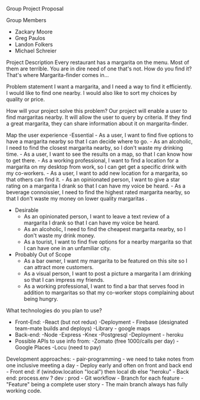 Group Project Proposal

Group Members
- Zackary Moore
- Greg Paulos
- Landon Folkers
- Michael Schreier

Project Description
Every restaurant has a margarita on the menu. Most of them are terrible. You are in dire need of one that's not. How do you find it? That's where Margarita-finder comes in... 

Problem statement
I want a margarita, and I need a way to find it efficiently. I would like to find one 
nearby. I would also like to sort my choices by quality or price.

How will your project solve this problem?
Our project will enable a user to find margaritas nearby. It will allow the user to query by criteria. If they find a great margarita, they can share information about it on margarita-finder. 

Map the user experience
-Essential
    - As a user, I want to find five options to have a margarita nearby so that I can decide where to go.
    - As an alcoholic, I need to find the closest margarita nearby, so I don't waste my drinking time.
    - As a user, I want to see the results on a map, so that I can know how to get there.
    - As a working professional, I want to find a location for a margarita on my desktop from work, so I can get get a specific drink with my co-workers.
    - As a user, I want to add new location for a margarita, so that others can find it.
    - As an opinionated person, I want to give a star rating on a margarita I drank so that I can have my voice be heard.
    - As a beverage connoissier, I need to find the highest rated margarita nearby, so that I don't waste my money on lower quality margaritas .
- Desirable
    - As an opinionated person, I want to leave a text review of a margarita I drank  so that I can have my voice be heard.
    - As an alcoholic, I need to find the cheapest margarita nearby, so I don't waste my drink money.
    - As a tourist, I want to find five options for a nearby margarita so that I can have one in an unfamiliar city.
- Probably Out of Scope
    - As a bar owner, I want my margarita to be featured on this site so I can attract more customers.
    - As a visual person, I want to post a picture a margarita I am drinking so that I can impress my friends.
    - As a working professional, I want to find a bar that serves food in addition to margaritas so that my co-worker stops complaining about being hungry.


What technologies do you plan to use?
- Front-End:
    -React (but not redux)
    -Deployment - Firebase (designated team-mate builds and deploys)
    -Library - google maps
- Back-end:
    -Node
    -Express
    -Knex
    -Postgresql
    -Deployment - heroku
- Possible APIs to use info from:
    -Zomato (free 1000/calls per day)
    -Google Places
    -Locu (need to pay)

Development approaches:
    - pair-programming
    - we need to take notes from one inclusive meeting a day
    - Deploy early and often on front and back end
    - Front end: if (window.location "local") then local db else "heroku"
    - Back end: process.env ? dev : prod
    - Git workflow
        - Branch for each feature
        - "Feature" being a complete user story
        - The main branch always has fully working code.


